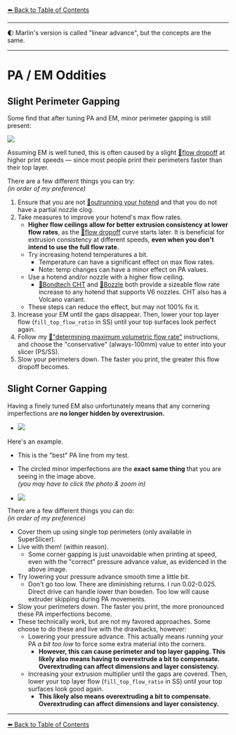 [:arrow_left: Back to Table of Contents](/README.md)

---
:first_quarter_moon: Marlin's version is called "linear advance", but the concepts are the same.

---
# PA / EM Oddities
## Slight Perimeter Gapping
Some find that after tuning PA and EM, minor perimeter gapping is still present:

![](/images/perim-gapping-print.png)

Assuming EM is well tuned, this is often caused by a slight [:page_facing_up:flow dropoff](/articles/determining_max_volumetric_flow_rate.md#flow-dropoff) at higher print speeds — since most people print their perimeters faster than their top layer.

There are a few different things you can try:\
*(in order of my preference)*
1. Ensure that you are not [:page_facing_up:outrunning your hotend](https://github.com/AndrewEllis93/Print-Tuning-Guide/blob/main/articles/determining_max_volumetric_flow_rate.md) and that you do not have a partial nozzle clog.
2. Take measures to improve your hotend's max flow rates.
    - **Higher flow ceilings allow for better extrusion consistency at lower flow rates**, as the [:page_facing_up:flow dropoff](/articles/determining_max_volumetric_flow_rate.md#flow-dropoff) curve starts later. It is beneficial for extrusion consistency at different speeds, **even when you don't intend to use the full flow rate.**
    - Try increasing hotend temperatures a bit.
        - Temperature can have a significant effect on max flow rates. 
        - Note: temp changes can have a minor effect on PA values.
    - Use a hotend and/or nozzle with a higher flow ceiling.
        - [:page_facing_up:Bondtech CHT](https://www.bondtech.se/product-category/nozzles/bondtech-nozzles/bondtech-cht/) and [:page_facing_up:Bozzle](https://www.fabreeko.com/products/bozzle-0-5mm-full-tungsten-carbide-nozzle-by-rentable-socks) both provide a sizeable flow rate increase to any hotend that supports V6 nozzles. CHT also has a Volcano variant.
    - These steps can reduce the effect, but may not 100% fix it.
5. Increase your EM until the gaps disappear. Then, lower your top layer flow (`fill_top_flow_ratio` in SS) until your top surfaces look perfect again.
6. Follow my [:page_facing_up:"determining maximum volumetric flow rate"](/articles/determining_max_volumetric_flow_rate.md) instructions, and choose the "conservative" (always-100mm) value to enter into your slicer (PS/SS).
7. Slow your perimeters down. The faster you print, the greater this flow dropoff becomes.

## Slight Corner Gapping

Having a finely tuned EM also unfortunately means that any cornering imperfections are **no longer hidden by overextrusion.** 

- ![](/images/corner-gapping-print.png)

Here's an example.

- This is the "best" PA line from my test.

- The circled minor imperfections are the **exact same thing** that you are seeing in the image above.\
*(you may have to click the photo & zoom in)*
- ![](/images/corner-gapping.png)

There are a few different things you can do:\
*(in order of my preference)*
- Cover them up using single top perimeters (only available in SuperSlicer).
- Live with them! (within reason). 
    - Some corner gapping is just unavoidable when printing at speed, even with the "correct" pressure advance value, as evidenced in the above image.
- Try lowering your pressure advance smooth time a little bit. 
    - Don't go too low. There are diminishing returns. I run 0.02-0.025. Direct drive can handle lower than bowden. Too low will cause extruder skipping during PA movements.
- Slow your perimeters down. The faster you print, the more pronounced these PA imperfections become.
- These technically work, but are not my favored approaches. Some choose to do these and live with the drawbacks, however:
    - Lowering your pressure advance. This actually means running your PA *a bit too low* to force some extra material into the corners. 
        - **However, this can cause perimeter and top layer gapping. This likely also means having to overextrude a bit to compensate. Overextruding can affect dimensions and layer consistency.**
    - Increasing your extrusion multiplier until the gaps are covered. Then, lower your top layer flow (`fill_top_flow_ratio` in SS) until your top surfaces look good again. 
        - **This likely also means overextruding a bit to compensate. Overextruding can affect dimensions and layer consistency.**


---

[:arrow_left: Back to Table of Contents](/README.md)